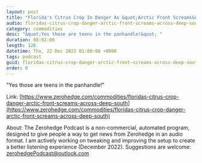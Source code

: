 ```yaml
---
layout: post
title: "Florida's Citrus Crop In Danger As &quot;Arctic Front Screams&quot; Across Deep South"
audio: floridas-citrus-crop-danger-arctic-front-screams-across-deep-south-0
category: commodities
desc: "&quot;Yes those are teens in the panhandle!&quot; "
duration: 00:02:06
length: 126
datetime: Thu, 22 Dec 2022 01:00:00 +0000
tags: podcast
guid: floridas-citrus-crop-danger-arctic-front-screams-across-deep-south-0
order: 0
---
```

&quot;Yes those are teens in the panhandle!&quot; 

Link: [https://www.zerohedge.com/commodities/floridas-citrus-crop-danger-arctic-front-screams-across-deep-south](https://www.zerohedge.com/commodities/floridas-citrus-crop-danger-arctic-front-screams-across-deep-south)

About: The Zerohedge Podcast is a non-commercial, automated program, designed to give people a way to get news from Zerohedge in an audio format.  I am actively working on tweaking and improving the setup to create a better listening experience (December 2022).  Suggestions are welcome: [zerohedgePodcast@outlook.com](mailto:zerohedgePodcast@outlook.com)